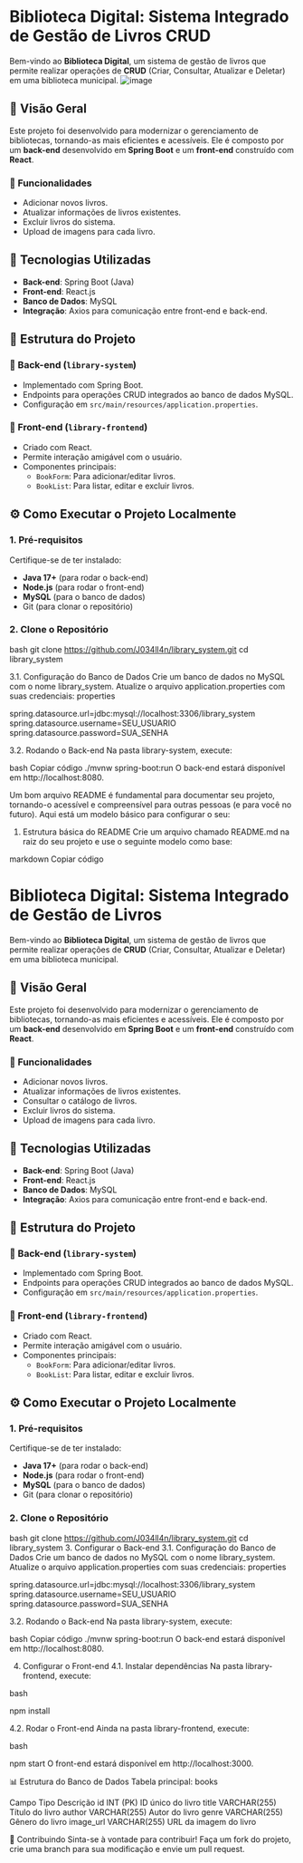 # Biblioteca Digital: Sistema Integrado de Gestão de Livros **CRUD**

Bem-vindo ao **Biblioteca Digital**, um sistema de gestão de livros que permite realizar operações de **CRUD** (Criar, Consultar, Atualizar e Deletar) em uma biblioteca municipal.
![image](https://github.com/user-attachments/assets/44e6c305-8a8e-4e95-b37c-4b05d97c122f)

## 📖 Visão Geral

Este projeto foi desenvolvido para modernizar o gerenciamento de bibliotecas, tornando-as mais eficientes e acessíveis. Ele é composto por um **back-end** desenvolvido em **Spring Boot** e um **front-end** construído com **React**.

### 🔧 Funcionalidades

- Adicionar novos livros.
- Atualizar informações de livros existentes.
- Excluir livros do sistema.
- Upload de imagens para cada livro.

## 🚀 Tecnologias Utilizadas

- **Back-end**: Spring Boot (Java)
- **Front-end**: React.js
- **Banco de Dados**: MySQL
- **Integração**: Axios para comunicação entre front-end e back-end.

## 📂 Estrutura do Projeto

### 📁 Back-end (`library-system`)
- Implementado com Spring Boot.
- Endpoints para operações CRUD integrados ao banco de dados MySQL.
- Configuração em `src/main/resources/application.properties`.

### 📁 Front-end (`library-frontend`)
- Criado com React.
- Permite interação amigável com o usuário.
- Componentes principais:
  - `BookForm`: Para adicionar/editar livros.
  - `BookList`: Para listar, editar e excluir livros.

## ⚙️ Como Executar o Projeto Localmente

### 1. Pré-requisitos

Certifique-se de ter instalado:
- **Java 17+** (para rodar o back-end)
- **Node.js** (para rodar o front-end)
- **MySQL** (para o banco de dados)
- Git (para clonar o repositório)

### 2. Clone o Repositório

bash
git clone https://github.com/J034ll4n/library_system.git
cd library_system

3.1. Configuração do Banco de Dados
Crie um banco de dados no MySQL com o nome library_system.
Atualize o arquivo application.properties com suas credenciais:
properties

spring.datasource.url=jdbc:mysql://localhost:3306/library_system
spring.datasource.username=SEU_USUARIO
spring.datasource.password=SUA_SENHA

3.2. Rodando o Back-end
Na pasta library-system, execute:

bash
Copiar código
./mvnw spring-boot:run
O back-end estará disponível em http://localhost:8080.


Um bom arquivo README é fundamental para documentar seu projeto, tornando-o acessível e compreensível para outras pessoas (e para você no futuro). Aqui está um modelo básico para configurar o seu:

1. Estrutura básica do README
Crie um arquivo chamado README.md na raiz do seu projeto e use o seguinte modelo como base:

markdown
Copiar código
# Biblioteca Digital: Sistema Integrado de Gestão de Livros

Bem-vindo ao **Biblioteca Digital**, um sistema de gestão de livros que permite realizar operações de **CRUD** (Criar, Consultar, Atualizar e Deletar) em uma biblioteca municipal.

## 📖 Visão Geral

Este projeto foi desenvolvido para modernizar o gerenciamento de bibliotecas, tornando-as mais eficientes e acessíveis. Ele é composto por um **back-end** desenvolvido em **Spring Boot** e um **front-end** construído com **React**.

### 🔧 Funcionalidades

- Adicionar novos livros.
- Atualizar informações de livros existentes.
- Consultar o catálogo de livros.
- Excluir livros do sistema.
- Upload de imagens para cada livro.

## 🚀 Tecnologias Utilizadas

- **Back-end**: Spring Boot (Java)
- **Front-end**: React.js
- **Banco de Dados**: MySQL
- **Integração**: Axios para comunicação entre front-end e back-end.

## 📂 Estrutura do Projeto

### 📁 Back-end (`library-system`)
- Implementado com Spring Boot.
- Endpoints para operações CRUD integrados ao banco de dados MySQL.
- Configuração em `src/main/resources/application.properties`.

### 📁 Front-end (`library-frontend`)
- Criado com React.
- Permite interação amigável com o usuário.
- Componentes principais:
  - `BookForm`: Para adicionar/editar livros.
  - `BookList`: Para listar, editar e excluir livros.

## ⚙️ Como Executar o Projeto Localmente

### 1. Pré-requisitos

Certifique-se de ter instalado:
- **Java 17+** (para rodar o back-end)
- **Node.js** (para rodar o front-end)
- **MySQL** (para o banco de dados)
- Git (para clonar o repositório)

### 2. Clone o Repositório
bash
git clone https://github.com/J034ll4n/library_system.git
cd library_system
3. Configurar o Back-end
3.1. Configuração do Banco de Dados
Crie um banco de dados no MySQL com o nome library_system.
Atualize o arquivo application.properties com suas credenciais:
properties

spring.datasource.url=jdbc:mysql://localhost:3306/library_system
spring.datasource.username=SEU_USUARIO
spring.datasource.password=SUA_SENHA

3.2. Rodando o Back-end
Na pasta library-system, execute:

bash
Copiar código
./mvnw spring-boot:run
O back-end estará disponível em http://localhost:8080.

4. Configurar o Front-end
4.1. Instalar dependências
Na pasta library-frontend, execute:

bash

npm install

4.2. Rodar o Front-end
Ainda na pasta library-frontend, execute:

bash

npm start
O front-end estará disponível em http://localhost:3000.

📊 Estrutura do Banco de Dados
Tabela principal: books

Campo	Tipo	Descrição
id	INT (PK)	ID único do livro
title	VARCHAR(255)	Título do livro
author	VARCHAR(255)	Autor do livro
genre	VARCHAR(255)	Gênero do livro
image_url	VARCHAR(255)	URL da imagem do livro

📌 Contribuindo
Sinta-se à vontade para contribuir! Faça um fork do projeto, crie uma branch para sua modificação e envie um pull request.

